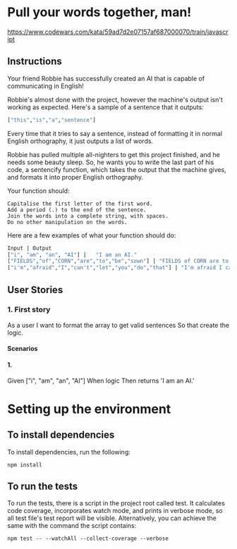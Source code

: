 # Pull your words together, man!

https://www.codewars.com/kata/59ad7d2e07157af687000070/train/javascript

## Instructions

Your friend Robbie has successfully created an AI that is capable of communicating in English!

Robbie's almost done with the project, however the machine's output isn't working as expected. Here's a sample of a sentence that it outputs:
```sh
["this","is","a","sentence"]
```
Every time that it tries to say a sentence, instead of formatting it in normal English orthography, it just outputs a list of words.

Robbie has pulled multiple all-nighters to get this project finished, and he needs some beauty sleep. So, he wants you to write the last part of his code, a sentencify function, which takes the output that the machine gives, and formats it into proper English orthography.

Your function should:

    Capitalise the first letter of the first word.
    Add a period (.) to the end of the sentence.
    Join the words into a complete string, with spaces.
    Do no other manipulation on the words.

Here are a few examples of what your function should do:
```sh
Input |	Output
["i", "am", "an", "AI"] |	"I am an AI."
["FIELDS","of","CORN","are","to","be","sown"] |	"FIELDS of CORN are to be sown."
["i'm","afraid","I","can't","let","you","do","that"] | "I'm afraid I can't let you do that."
```
## User Stories

### 1. First story
As a user
I want to format the array to get valid sentences
So that create the logic.

#### Scenarios

#### 1.
Given ["i", "am", "an", "AI"]
When logic
Then returns 'I am an AI.'

# Setting up the environment

## To install dependencies

To install dependencies, run the following:

```npm install```

## To run the tests

To run the tests, there is a script in the project root called test. It calculates code coverage, incorporates watch mode, and prints in verbose mode, so all test file's test report will be visible. Alternatively, you can achieve the same with the command the script contains:

```npm test -- --watchAll --collect-coverage --verbose``` 

